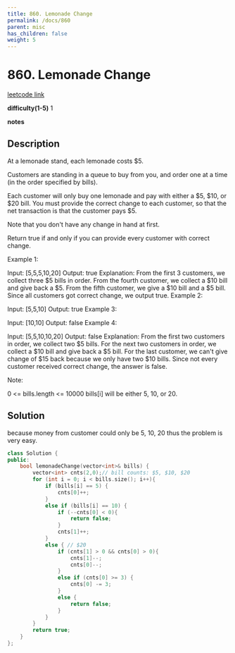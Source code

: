 ```yaml
---
title: 860. Lemonade Change
permalink: /docs/860
parent: misc
has_children: false
weight: 5
---
```

# 860. Lemonade Change
[leetcode link](https://leetcode.com/problems/lemonade-change/)

**difficulty(1-5)** 
1

**notes** 


## Description
At a lemonade stand, each lemonade costs $5. 

Customers are standing in a queue to buy from you, and order one at a time (in the order specified by bills).

Each customer will only buy one lemonade and pay with either a $5, $10, or $20 bill.  You must provide the correct change to each customer, so that the net transaction is that the customer pays $5.

Note that you don't have any change in hand at first.

Return true if and only if you can provide every customer with correct change.

 

Example 1:

Input: [5,5,5,10,20]
Output: true
Explanation: 
From the first 3 customers, we collect three $5 bills in order.
From the fourth customer, we collect a $10 bill and give back a $5.
From the fifth customer, we give a $10 bill and a $5 bill.
Since all customers got correct change, we output true.
Example 2:

Input: [5,5,10]
Output: true
Example 3:

Input: [10,10]
Output: false
Example 4:

Input: [5,5,10,10,20]
Output: false
Explanation: 
From the first two customers in order, we collect two $5 bills.
For the next two customers in order, we collect a $10 bill and give back a $5 bill.
For the last customer, we can't give change of $15 back because we only have two $10 bills.
Since not every customer received correct change, the answer is false.
 

Note:

0 <= bills.length <= 10000
bills[i] will be either 5, 10, or 20.


## Solution
because money from customer could only be 5, 10, 20
thus the problem is very easy.


```c++
class Solution {
public:
    bool lemonadeChange(vector<int>& bills) {
        vector<int> cnts(2,0);// bill counts: $5, $10, $20
        for (int i = 0; i < bills.size(); i++){
            if (bills[i] == 5) {
                cnts[0]++;
            }
            else if (bills[i] == 10) {
                if (--cnts[0] < 0){
                    return false;
                }
                cnts[1]++;
            }
            else { // $20
                if (cnts[1] > 0 && cnts[0] > 0){
                    cnts[1]--;
                    cnts[0]--;
                }
                else if (cnts[0] >= 3) {
                    cnts[0] -= 3;
                }
                else {
                    return false;
                }
            }
        }
        return true;
    }
};
``` 

<!-- 
Default label
{: .label }

Blue label
{: .label .label-blue }

Stable
{: .label .label-green }

New release
{: .label .label-purple }

Coming soon
{: .label .label-yellow }

Deprecated
{: .label .label-red } -->
